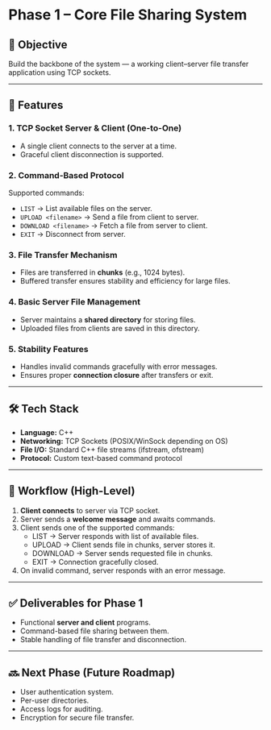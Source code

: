 # Phase 1 – Core File Sharing System

## 🎯 Objective

Build the backbone of the system — a working client–server file transfer application using TCP sockets.

---

## 🚀 Features

### 1. TCP Socket Server & Client (One-to-One)

- A single client connects to the server at a time.
- Graceful client disconnection is supported.

### 2. Command-Based Protocol

Supported commands:

- `LIST` → List available files on the server.
- `UPLOAD <filename>` → Send a file from client to server.
- `DOWNLOAD <filename>` → Fetch a file from server to client.
- `EXIT` → Disconnect from server.

### 3. File Transfer Mechanism

- Files are transferred in **chunks** (e.g., 1024 bytes).
- Buffered transfer ensures stability and efficiency for large files.

### 4. Basic Server File Management

- Server maintains a **shared directory** for storing files.
- Uploaded files from clients are saved in this directory.

### 5. Stability Features

- Handles invalid commands gracefully with error messages.
- Ensures proper **connection closure** after transfers or exit.

---

## 🛠️ Tech Stack

- **Language:** C++
- **Networking:** TCP Sockets (POSIX/WinSock depending on OS)
- **File I/O:** Standard C++ file streams (ifstream, ofstream)
- **Protocol:** Custom text-based command protocol

---

## 📌 Workflow (High-Level)

1. **Client connects** to server via TCP socket.
2. Server sends a **welcome message** and awaits commands.
3. Client sends one of the supported commands:
   - LIST → Server responds with list of available files.
   - UPLOAD → Client sends file in chunks, server stores it.
   - DOWNLOAD → Server sends requested file in chunks.
   - EXIT → Connection gracefully closed.
4. On invalid command, server responds with an error message.

---

## ✅ Deliverables for Phase 1

- Functional **server and client** programs.
- Command-based file sharing between them.
- Stable handling of file transfer and disconnection.

---

## 🔜 Next Phase (Future Roadmap)

- User authentication system.
- Per-user directories.
- Access logs for auditing.
- Encryption for secure file transfer.
